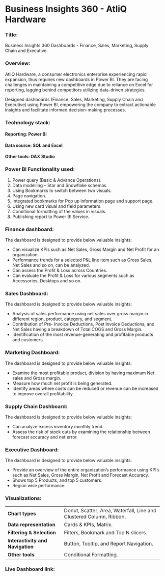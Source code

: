 # Business Insights 360 - AtliQ Hardware

### **Title:**
Business Insights 360 Dashboards - Finance, Sales, Marketing, Supply Chain and Executive.

### **Overview:**
AtliQ Hardware, a consumer electronics enterprise experiencing rapid expansion, thus requires new dashboards in Power BI. They are facing challenges in maintaining a competitive edge due to reliance on Excel for reporting, lagging behind competitors utilizing data-driven strategies.

Designed dashboards (Finance, Sales, Marketing, Supply Chain and Executive) using Power BI, empowering the company to extract actionable insights and facilitate informed decision-making processes.

### **Technology stack:**
#### **Reporting:** Power BI
#### **Data source:** SQL and Excel
#### **Other tools:** DAX Studio

### **Power BI Functionality used:**
1. Power query (Basic & Advance Operations).
2. Data modelling – Star and Snowflake schemas.
3. Using Bookmarks to switch between two visuals.
4. Page navigation.
5. Integrated bookmarks for Pop up information page and support page.
6. Using new card visual and field parameters.
7. Conditional formatting of the values in visuals.
8. Publishing report to Power BI Service.

### **Finance dashboard:** 
The dashboard is designed to provide below valuable insights:
+ Can visualize KPIs such as Net Sales, Gross Margin and Net Profit for an organization.
+ Performance trends for a selected P&L line item such as Gross Sales, Net Sales and so on, can be analyzed.
+ Can assess the Profit & Loss across Countries.
+ Can evaluate the Profit & Loss for various segments such as Accessories, Desktops and so on.
 
### **Sales Dashboard:**
The dashboard is designed to provide below valuable insights:
+ Analysis of sales performance using net sales over gross margin in different region, product, category, and segment.
+ Contribution of Pre- Invoice Deductions, Post Invoice Deductions, and Net Sales having a breakdown of Total COGS and Gross Margin.
+ Identification of the most revenue-generating and profitable products and customers.

### **Marketing Dashboard:**
The dashboard is designed to provide below valuable insights:
+ Examine the most profitable product, division by having maximum Net sales and Gross margin.
+ Measure how much net profit is being generated.
+ Identify areas where costs can be reduced or revenue can be increased to improve overall profitability.

### **Supply Chain Dashboard:**
The dashboard is designed to provide below valuable insights:
+ Can analyze excess inventory monthly trend.
+ Assess the risk of stock outs by examining the relationship between forecast accuracy and net error.


### **Executive Dashboard:** 
The dashboard is designed to provide below valuable insights:
+ Provide an overview of the entire organization’s performance using KPI’s such as Net Sales, Gross Margin, Net Profit and Forecast Accuracy.
+ Shows top 5 Products, and top 5 customers.
+ Region wise performance.

### **Visualizations:**
|                                  |             |
| -------------------------------- | ----------- |
| **Chart types**                  | Donut, Scatter, Area, Waterfall, Line and Clustered Column, Ribbon.|
| **Data representation**          | Cards & KPIs, Matrix.|
| **Filtering & Selection**        | Filters, Bookmark and Top N slicers.|
| **Interactivity and Navigation** | Button, Tooltip, and Report Navigation.|
| **Other tools**                  | Conditional Formatting.|

### **Live Dashboard link:** 
